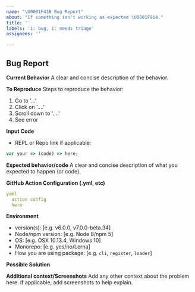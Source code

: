 ```yaml
---
name: "\U0001F41B Bug Report"
about: "If something isn't working as expected \U0001F914."
title: ''
labels: 'i: bug, i: needs triage'
assignees: ''

---
```


## Bug Report

**Current Behavior**
A clear and concise description of the behavior.

**To Reproduce**
Steps to reproduce the behavior:

1. Go to '...'
2. Click on '....'
3. Scroll down to '....'
4. See error

**Input Code**
- REPL or Repo link if applicable:

```js
var your => (code) => here;
```

**Expected behavior/code**
A clear and concise description of what you expected to happen (or code).

**GitHub Action Configuration (.yml, etc)**

```yaml
yaml
  action config
  here
```

**Environment**
-  version(s): [e.g. v6.0.0, v7.0.0-beta.34]
- Node/npm version: [e.g. Node 8/npm 5]
- OS: [e.g. OSX 10.13.4, Windows 10]
- Monorepo: [e.g. yes/no/Lerna]
- How you are using package: [e.g. `cli`, `register`, `loader`]

**Possible Solution**
<!--- Only if you have suggestions on a fix for the bug -->

**Additional context/Screenshots**
Add any other context about the problem here. If applicable, add screenshots to help explain.
